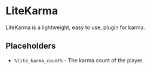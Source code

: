 # LiteKarma
LiteKarma is a lightweight, easy to use, plugin for karma.

## Placeholders
- `%lite_karma_count%` - The karma count of the player.